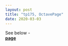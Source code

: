 ```yaml
---
layout: post
title: "tp175, OctavePage"
date: 2020-03-03
---
```


See below - <br>
<b><a href="/work/Ointrodev.html">page</a></b>